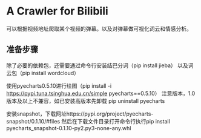 # A Crawler for Bilibili

可以根据视频地址爬取某个视频的弹幕。以及对弹幕做可视化词云和情感分析。

## 准备步骤

除了必要的依赖包，还需要通过命令行安装结巴分词（pip install jieba）
以及词云包（pip install wordcloud）

使用pyecharts0.5.10进行绘图（pip install -i https://pypi.tuna.tsinghua.edu.cn/simple pyecharts==0.5.10）
注意版本，1.0版本及以上不兼容，如已安装高版本先卸载 pip uninstall pyecharts

安装snapshot，下载网址https://pypi.org/project/pyecharts-snapshot/0.1.10/#files
然后在下载文件目录打开命令行执行pip install pyecharts_snapshot-0.1.10-py2.py3-none-any.whl
